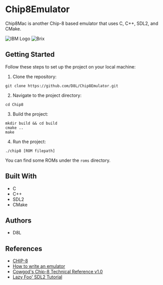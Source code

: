 # Chip8Emulator

Chip8Mac is another Chip-8 based emulator that uses C, C++, SDL2, and CMake.

![IBM Logo](https://i.imgur.com/429qxi3.png)
![Brix](https://i.imgur.com/NVQt0hd.png)

## Getting Started

Follow these steps to set up the project on your local machine:

1. Clone the repository:

```
git clone https://github.com/D8L/Chip8Emulator.git
```

2. Navigate to the project directory:

```
cd Chip8
```

3. Build the project:

```
mkdir build && cd build
cmake ..
make
```

4. Run the project:

```
./chip8 [ROM filepath]
```
You can find some ROMs under the `roms` directory.

## Built With

* C
* C++
* SDL2
* CMake

## Authors

* D8L

## References

* [CHIP-8](https://en.wikipedia.org/wiki/CHIP-8)
* [How to write an emulator](https://tobiasvl.github.io/blog/write-a-chip-8-emulator/)
* [Cowgod's Chip-8 Technical Reference v1.0](http://devernay.free.fr/hacks/chip8/C8TECH10.HTM)
* [Lazy Foo' SDL2 Tutorial](http://lazyfoo.net/tutorials/SDL/index.php)
